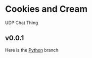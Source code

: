 # Cookies and Cream
UDP Chat Thing

## v0.0.1

 Here is the [Python](https://github.com/IngaBabe/Cookies-and-Cream/tree/Python-v0.0.1) branch
